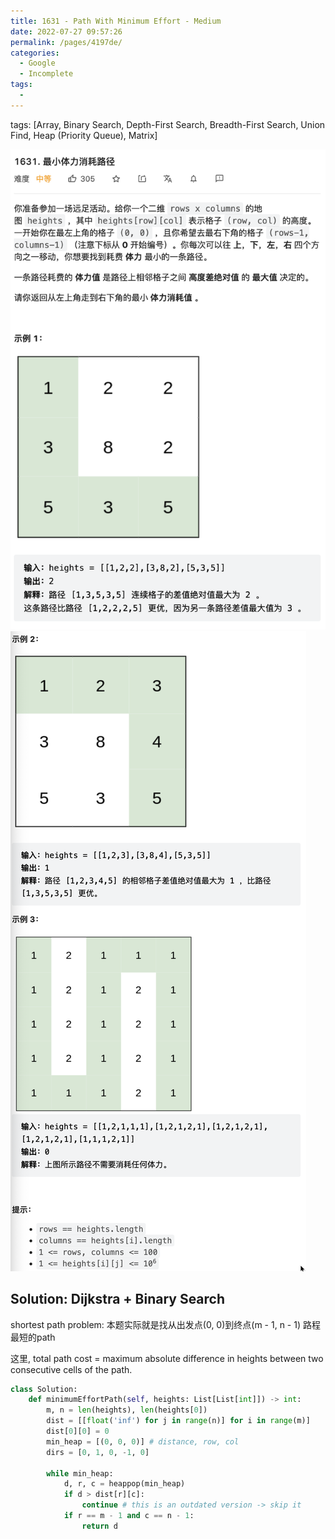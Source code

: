 ```yaml
---
title: 1631 - Path With Minimum Effort - Medium
date: 2022-07-27 09:57:26
permalink: /pages/4197de/
categories:
  - Google
  - Incomplete
tags:
  - 
---
```

tags: [Array, Binary Search, Depth-First Search, Breadth-First Search, Union Find, Heap (Priority Queue), Matrix]

![](https://raw.githubusercontent.com/emmableu/image/master/202208110030641.png)
![](https://raw.githubusercontent.com/emmableu/image/master/202208110030296.png)


## Solution: Dijkstra + Binary Search

shortest path problem: 本题实际就是找从出发点(0, 0)到终点(m - 1, n - 1) 路程最短的path

这里, total path cost = maximum absolute difference in heights between two consecutive cells of the path. 

```python
class Solution:
	def minimumEffortPath(self, heights: List[List[int]]) -> int:
		m, n = len(heights), len(heights[0])
		dist = [[float('inf') for j in range(n)] for i in range(m)]
		dist[0][0] = 0
		min_heap = [(0, 0, 0)] # distance, row, col
		dirs = [0, 1, 0, -1, 0]

		while min_heap:
			d, r, c = heappop(min_heap)
			if d > dist[r][c]:
				continue # this is an outdated version -> skip it
			if r == m - 1 and c == n - 1:
				return d
```